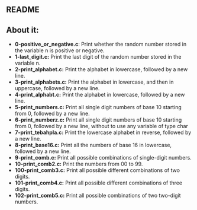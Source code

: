 ## README

## About it:

- **0-positive_or_negative.c**: Print whether the random number stored in the variable n is positive or negative.
- **1-last_digit.c:** Print the last digit of the random number stored in the variable n.
- **2-print_alphabet.c:** Print the alphabet in lowercase, followed by a new line.
- **3-print_alphabets.c:**  Print the alphabet in lowercase, and then in uppercase, followed by a new line.
- **4-print_alphabt.c:** Print the alphabet in lowercase, followed by a new line.
- **5-print_numbers.c:** Print all single digit numbers of base 10 starting from 0, followed by a new line.
- **6-print_numberz.c:** Print  all single digit numbers of base 10 starting from 0, followed by a new line, without to use any variable of type char
- **7-print_tebahpla.c:** Print the lowercase alphabet in reverse, followed by a new line.
- **8-print_base16.c:** Print all the numbers of base 16 in lowercase, followed by a new line.
- **9-print_comb.c:** Print all possible combinations of single-digit numbers.
- **10-print_comb2.c:** Print the numbers from 00 to 99.
- **100-print_comb3.c:** Print all possible different combinations of two digits.
- **101-print_comb4.c:** Print all possible different combinations of three digits.
- **102-print_comb5.c:** Print all possible combinations of two two-digit numbers.